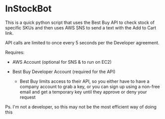 # InStockBot
This is a quick python script that uses the Best Buy API to check stock of specific SKUs and then uses AWS SNS to send a text with the Add to Cart link.

API calls are limited to once every 5 seconds per the Developer agreement.

Requires:

- AWS Account (optional for SNS & to run on EC2)

- Best Buy Developer Account (required for the API)
  -   Best Buy limits access to their API, so you either have to have a company account to grab a key, or you can sign up using a non-free email and get a temporary key until they approve or deny your request


Ps. I'm not a developer, so this may not be the most efficient way of doing this
